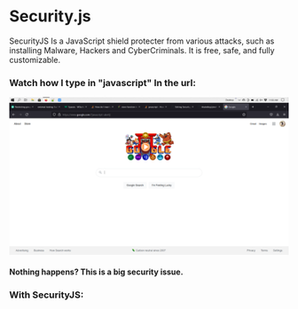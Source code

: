 # Security.js
SecurityJS Is a JavaScript shield protecter from various attacks, such as installing Malware, Hackers and CyberCriminals. It is free, safe, and fully customizable.

### Watch how I type in "javascript" In the url:
![Fail screenshot](securityJS_screenshot_png.png)

#### Nothing happens? This is a big security issue.

### With SecurityJS:

